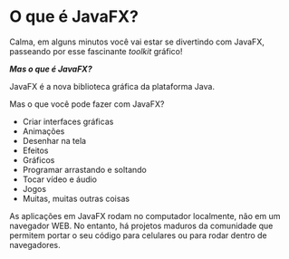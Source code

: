 # O que é JavaFX?

Calma, em alguns minutos você vai estar se divertindo com JavaFX, passeando por esse fascinante _toolkit_ gráfico!

_**Mas o que é JavaFX?**_

JavaFX é a nova biblioteca gráfica da plataforma Java.

Mas o que você pode fazer com JavaFX?

* Criar interfaces gráficas
* Animações 
* Desenhar na tela
* Efeitos 
* Gráficos 
* Programar arrastando e soltando
* Tocar vídeo e áudio
* Jogos
* Muitas, muitas outras coisas

As aplicações em JavaFX rodam no computador localmente, não em um navegador WEB. No entanto, há projetos maduros da comunidade que permitem portar o seu código para celulares ou para rodar dentro de navegadores.


